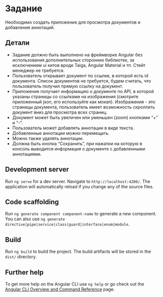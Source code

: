 # Задание

Необходимо создать приложение для просмотра документов и добавления аннотаций.

## Детали

- Задание должно быть выполнено на фреймворке Angular без использования
дополнительных сторонних библиотек, за исключением ui китов вроде Taiga,
Angular Material и тп. Стейт менеджер не требуется.
- Пользователь открывает документ по ссылке, в которой есть id документа.
Список документов не требуется, будем считать, что пользователь получил
прямую ссылку на документ.
- Приложение получает информацию о документе по API, в которой указаны
страницы со ссылками на изображения (смотрите приложенный json, его
используйте как мокап). Изображения - это страницы документа, пользователь
имеет возможность скроллить документ вниз для просмотра всех страниц.
- Документ может быть увеличен или уменьшен (zoom) кнопками “+” и “-”.
- Пользователь может добавлять аннотации в виде текста.
- Добавленные аннотации можно перемещать.
- Можно также удалять аннотации.
- Должна быть кнопка “Сохранить”, при нажатии на которую в консоль выводится
информация о документе с добавленными аннотациями.

## Development server

Run `ng serve` for a dev server. Navigate to `http://localhost:4200/`. The application will automatically reload if you change any of the source files.

## Code scaffolding

Run `ng generate component component-name` to generate a new component. You can also use `ng generate directive|pipe|service|class|guard|interface|enum|module`.

## Build

Run `ng build` to build the project. The build artifacts will be stored in the `dist/` directory.

## Further help

To get more help on the Angular CLI use `ng help` or go check out the [Angular CLI Overview and Command Reference](https://angular.io/cli) page.
